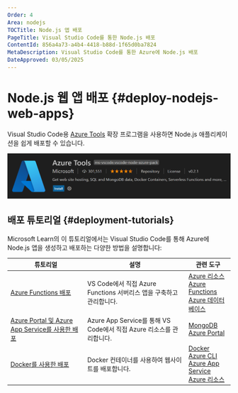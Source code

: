 ```yaml
---
Order: 4
Area: nodejs
TOCTitle: Node.js 앱 배포
PageTitle: Visual Studio Code를 통한 Node.js 배포
ContentId: 856a4a73-a4b4-4418-b88d-1f65d0ba7824
MetaDescription: Visual Studio Code를 통한 Azure에 Node.js 배포
DateApproved: 03/05/2025
---
```


# Node.js 웹 앱 배포 {#deploy-nodejs-web-apps}

Visual Studio Code용 [Azure Tools](https://marketplace.visualstudio.com/items?itemName=ms-vscode.vscode-node-azure-pack) 확장 프로그램을 사용하면 Node.js 애플리케이션을 쉽게 배포할 수 있습니다.

![Azure Tools 확장 프로그램](images/azure/azure-tools.png)

## 배포 튜토리얼 {#deployment-tutorials}

Microsoft Learn의 이 튜토리얼에서는 Visual Studio Code를 통해 Azure에 Node.js 앱을 생성하고 배포하는 다양한 방법을 설명합니다:

| 튜토리얼                                                                                                                                          | 설명                                                                     | 관련 도구                                                                                                                                                                                                                                                                                                                                                                                                     |
| ------------------------------------------------------------------------------------------------------------------------------------------------- | ------------------------------------------------------------------------ | ----------------------------------------------------------------------------------------------------------------------------------------------------------------------------------------------------------------------------------------------------------------------------------------------------------------------------------------------------------------------------------------------------------------- |
| [Azure Functions 배포](https://learn.microsoft.com/azure/developer/javascript/tutorial/azure-function-cosmos-db-mongo-api)                      | VS Code에서 직접 Azure Functions 서버리스 앱을 구축하고 관리합니다. <br /> | [Azure 리소스](https://marketplace.visualstudio.com/items?itemName=ms-azuretools.vscode-azureresourcegroups) <br /> [Azure Functions](https://marketplace.visualstudio.com/items?itemName=ms-azuretools.vscode-azurefunctions) <br /> [Azure 데이터베이스](https://marketplace.visualstudio.com/items?itemName=ms-azuretools.vscode-cosmosdb)                                                                     |
| [Azure Portal 및 Azure App Service를 사용한 배포](https://learn.microsoft.com/azure/app-service/tutorial-nodejs-mongodb-app)               | Azure App Service를 통해 VS Code에서 직접 Azure 리소스를 관리합니다. <br /> | [MongoDB](https://www.mongodb.com/docs/manual/installation/) <br /> [Azure Portal](https://portal.azure.com/)                                                                                                                                                                                                                                                                                                     |
| [Docker를 사용한 배포](https://learn.microsoft.com/azure/developer/javascript/tutorial/tutorial-vscode-docker-node/tutorial-vscode-docker-node-01) | Docker 컨테이너를 사용하여 웹사이트를 배포합니다.                       | [Docker](https://marketplace.visualstudio.com/items?itemName=ms-azuretools.vscode-docker) <br /> [Azure CLI](https://learn.microsoft.com/cli/azure/install-azure-cli) <br /> [Azure App Service](https://marketplace.visualstudio.com/items?itemName=ms-azuretools.vscode-azureappservice) <br /> [Azure 리소스](https://marketplace.visualstudio.com/items?itemName=ms-azuretools.vscode-azureresourcegroups) |